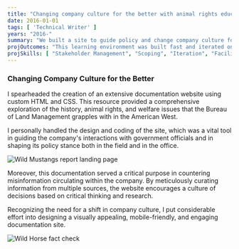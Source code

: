 ```yaml
---
title: "Changing company culture for the better with animal rights education"
date: 2016-01-01
tags: [ 'Technical Writer' ]
years: "2016-"
summary: "We built a site to guide policy and change company culture for the better."
projOutcomes: "This learning environment was built fast and iterated on to help drive performance objectives and build cross-functional culture."
projSkills: [ "Stakeholder Management", "Scoping", "Iteration", "Facilitation", "Scheduling", "SDLC" ]
---
```


### Changing Company Culture for the Better

I spearheaded the creation of an extensive documentation website using custom HTML and CSS. This resource provided a comprehensive exploration of the history, animal rights, and welfare issues that the Bureau of Land Management grapples with in the American West.

I personally handled the design and coding of the site, which was a vital tool in guiding the company's interactions with government officials and in shaping its policy stance both in the field and in the office. 

![Wild Mustangs report landing page](/mustangs-report.jpg)

Moreover, this documentation served a critical purpose in countering misinformation circulating within the company. By meticulously curating information from multiple sources, the website encourages a culture of decisions based on critical thinking and research.

Recognizing the need for a shift in company culture, I put considerable effort into designing a visually appealing, mobile-friendly, and engaging documentation site.

![Wild Horse fact check](/wild-horse-fact-check.jpg)

